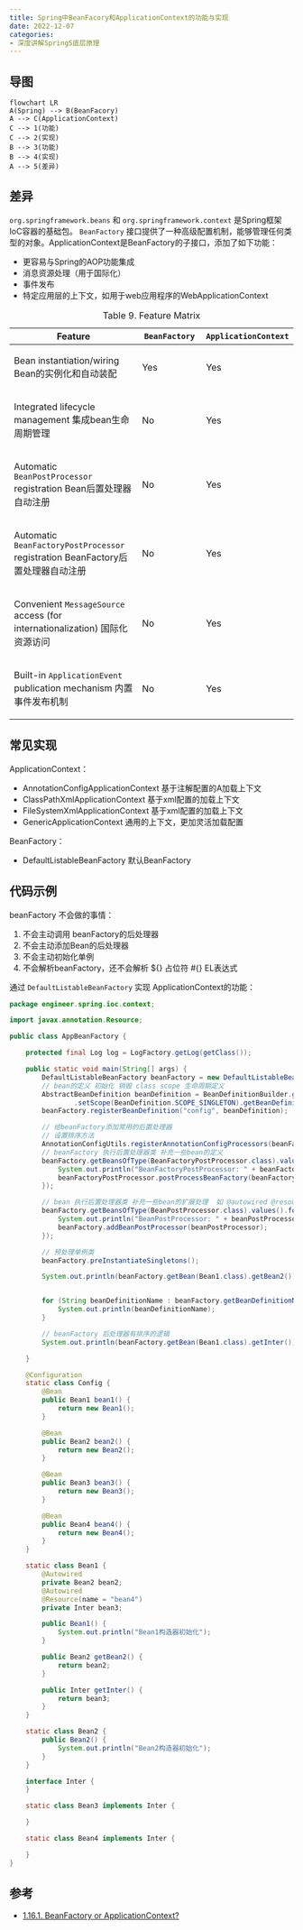 ```yaml
---
title: Spring中BeanFacory和ApplicationContext的功能与实现
date: 2022-12-07
categories:
- 深度讲解Spring5底层原理
---
```


## 导图

```mermaid
flowchart LR
A(Spring) --> B(BeanFacory)
A --> C(ApplicationContext)
C --> 1(功能)
C --> 2(实现)
B --> 3(功能)
B --> 4(实现)
A --> 5(差异)
```

## 差异

`org.springframework.beans` 和 `org.springframework.context` 是Spring框架IoC容器的基础包。 `BeanFactory` 接口提供了一种高级配置机制，能够管理任何类型的对象。ApplicationContext是BeanFactory的子接口，添加了如下功能：

- 更容易与Spring的AOP功能集成
- 消息资源处理（用于国际化）
- 事件发布
- 特定应用层的上下文，如用于web应用程序的WebApplicationContext

<table>
<caption class="title">Table 9. Feature Matrix</caption>
<colgroup>
<col style="width: 50%;">
<col style="width: 25%;">
<col style="width: 25%;">
</colgroup>
<thead>
<tr>
<th >Feature</th>
<th ><code>BeanFactory</code></th>
<th ><code>ApplicationContext</code></th>
</tr>
</thead>
<tbody>
<tr>
<td ><p>Bean instantiation/wiring Bean的实例化和自动装配</p></td>
<td ><p>Yes</p></td>
<td ><p>Yes</p></td>
</tr>
<tr>
<td ><p>Integrated lifecycle management 集成bean生命周期管理</p></td>
<td ><p>No</p></td>
<td ><p>Yes</p></td>
</tr>
<tr>
<td ><p>Automatic <code>BeanPostProcessor </code> registration Bean后置处理器自动注册</p></td>
<td ><p>No</p></td>
<td ><p>Yes</p></td>
</tr>
<tr>
<td ><p>Automatic <code>BeanFactoryPostProcessor</code> registration BeanFactory后置处理器自动注册</p></td>
<td ><p>No</p></td>
<td ><p>Yes</p></td>
</tr>
<tr>
<td ><p>Convenient <code>MessageSource</code> access (for internationalization) 国际化资源访问</p></td>
<td ><p>No</p></td>
<td ><p>Yes</p></td>
</tr>
<tr>
<td ><p>Built-in <code>ApplicationEvent</code> publication mechanism 内置事件发布机制</p></td>
<td ><p>No</p></td>
<td ><p>Yes</p></td>
</tr>
</tbody>
</table>

## 常见实现

ApplicationContext：

- AnnotationConfigApplicationContext 基于注解配置的A加载上下文
- ClassPathXmlApplicationContext 基于xml配置的加载上下文
- FileSystemXmlApplicationContext 基于xml配置的加载上下文
- GenericApplicationContext 通用的上下文，更加灵活加载配置

BeanFactory：

- DefaultListableBeanFactory 默认BeanFactory

## 代码示例

beanFactory 不会做的事情：

1. 不会主动调用 beanFactory的后处理器
2. 不会主动添加Bean的后处理器
3. 不会主动初始化单例
4. 不会解析beanFactory，还不会解析 ${} 占位符 #{} EL表达式

通过 `DefaultListableBeanFactory` 实现 ApplicationContext的功能：

```java
package engineer.spring.ioc.context;

import javax.annotation.Resource;

public class AppBeanFactory {

    protected final Log log = LogFactory.getLog(getClass());

    public static void main(String[] args) {
        DefaultListableBeanFactory beanFactory = new DefaultListableBeanFactory();
        // bean的定义 初始化 销毁 class scope 生命周期定义
        AbstractBeanDefinition beanDefinition = BeanDefinitionBuilder.genericBeanDefinition(Config.class)
                .setScope(BeanDefinition.SCOPE_SINGLETON).getBeanDefinition();
        beanFactory.registerBeanDefinition("config", beanDefinition);

        // 给beanFactory添加常用的后置处理器
        // 设置排序方法
        AnnotationConfigUtils.registerAnnotationConfigProcessors(beanFactory);
        // beanFactory 执行后置处理器类 补充一些bean的定义
        beanFactory.getBeansOfType(BeanFactoryPostProcessor.class).values().stream().sorted(beanFactory.getDependencyComparator()).forEach(beanFactoryPostProcessor -> {
            System.out.println("BeanFactoryPostProcessor: " + beanFactoryPostProcessor.getClass());
            beanFactoryPostProcessor.postProcessBeanFactory(beanFactory);
        });

        // bean 执行后置处理器类 补充一些bean的扩展处理  如 @autowired @resource
        beanFactory.getBeansOfType(BeanPostProcessor.class).values().forEach(beanPostProcessor -> {
            System.out.println("BeanPostProcessor: " + beanPostProcessor.getClass());
            beanFactory.addBeanPostProcessor(beanPostProcessor);
        });

        // 预处理单例类
        beanFactory.preInstantiateSingletons();

        System.out.println(beanFactory.getBean(Bean1.class).getBean2());


        for (String beanDefinitionName : beanFactory.getBeanDefinitionNames()) {
            System.out.println(beanDefinitionName);
        }

        // beanFactory 后处理器有排序的逻辑
        System.out.println(beanFactory.getBean(Bean1.class).getInter());

    }

    @Configuration
    static class Config {
        @Bean
        public Bean1 bean1() {
            return new Bean1();
        }

        @Bean
        public Bean2 bean2() {
            return new Bean2();
        }

        @Bean
        public Bean3 bean3() {
            return new Bean3();
        }

        @Bean
        public Bean4 bean4() {
            return new Bean4();
        }
    }

    static class Bean1 {
        @Autowired
        private Bean2 bean2;
        @Autowired
        @Resource(name = "bean4")
        private Inter bean3;

        public Bean1() {
            System.out.println("Bean1构造器初始化");
        }

        public Bean2 getBean2() {
            return bean2;
        }

        public Inter getInter() {
            return bean3;
        }
    }

    static class Bean2 {
        public Bean2() {
            System.out.println("Bean2构造器初始化");
        }
    }

    interface Inter {
    }

    static class Bean3 implements Inter {

    }

    static class Bean4 implements Inter {

    }
}


```

## 参考

- [1.16.1. BeanFactory or ApplicationContext?](https://docs.spring.io/spring-framework/docs/5.3.x/reference/html/core.html#resources)